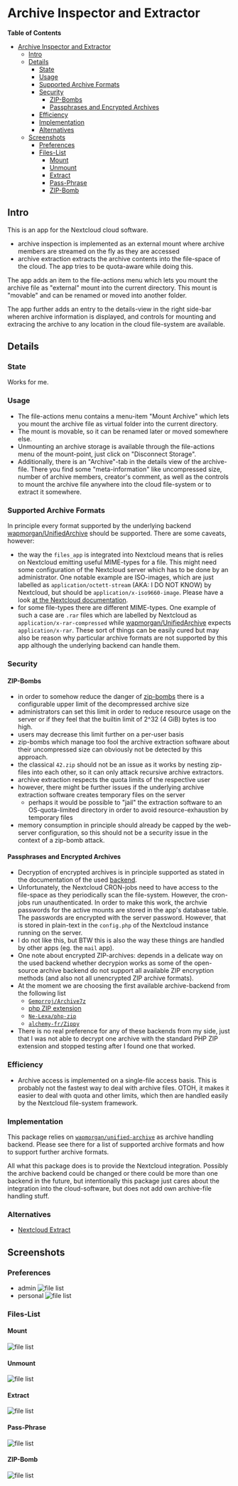 # Archive Inspector and Extractor

<!-- markdown-toc start - Don't edit this section. Run M-x markdown-toc-refresh-toc -->
**Table of Contents**

- [Archive Inspector and Extractor](#archive-inspector-and-extractor)
    - [Intro](#intro)
    - [Details](#details)
        - [State](#state)
        - [Usage](#usage)
        - [Supported Archive Formats](#supported-archive-formats)
        - [Security](#security)
            - [ZIP-Bombs](#zip-bombs)
            - [Passphrases and Encrypted Archives](#passphrases-and-encrypted-archives)
        - [Efficiency](#efficiency)
        - [Implementation](#implementation)
        - [Alternatives](#alternatives)
    - [Screenshots](#screenshots)
        - [Preferences](#preferences)
        - [Files-List](#files-list)
            - [Mount](#mount)
            - [Unmount](#unmount)
            - [Extract](#extract)
            - [Pass-Phrase](#pass-phrase)
            - [ZIP-Bomb](#zip-bomb)

<!-- markdown-toc end -->

## Intro
This is an app for the Nextcloud cloud software.

- archive inspection is implemented as an external mount where
  archive members are streamed on the fly as they are accessed
- archive extraction extracts the archive contents into the file-space
  of the cloud. The app tries to be quota-aware while doing this.

The app adds an item to the file-actions menu which lets you mount the
archive file as "external" mount into the current directory. This
mount is "movable" and can be renamed or moved into another folder.

The app further adds an entry to the details-view in the right
side-bar wheren archive information is displayed, and controls for
mounting and extracing the archive to any location in the cloud
file-system are available.

## Details

### State

Works for me.

### Usage

- The file-actions menu contains a menu-item "Mount Archive" which
  lets you mount the archive file as virtual folder into the current
  directory.
- The mount is movable, so it can be renamed later or moved somewhere
  else.
- Unmounting an archive storage is available through the file-actions
  menu of the mount-point, just click on "Disconnect Storage".
- Additionally, there is an "Archive"-tab in the details view of the
  archive-file. There you find some "meta-information" like
  uncompressed size, number of archive members, creator's comment, as
  well as the controls to mount the archive file anywhere into the
  cloud file-system or to extract it somewhere.

### Supported Archive Formats

In principle every format supported by the underlying backend
[wapmorgan/UnifiedArchive](https://github.com/wapmorgan/UnifiedArchive) should be
supported. There are some caveats, however:

- the way the `files_app` is integrated into Nextcloud means that is
  relies on Nextcloud emitting useful MIME-types for a file. This
  might need some configuration of the Nextcloud server which has to
  be done by an administrator. One notable example are ISO-images,
  which are just labelled as `application/octett-stream` (AKA: I DO
  NOT KNOW) by Nextcloud, but should be
  `application/x-iso9660-image`. Please have a look [at the Nextcloud documentation](https://docs.nextcloud.com/server/latest/admin_manual/configuration_mimetypes/index.html).
- for some file-types there are different MIME-types. One example of
  such a case are `.rar` files which are labelled by Nextcloud as
  `application/x-rar-compressed` while
  [wapmorgan/UnifiedArchive](https://github.com/wapmorgan/UnifiedArchive)
  expects `application/x-rar`. These sort of things can be easily
  cured but may also be reason why particular archive formats are not
  supported by this app although the underlying backend can handle
  them.

### Security

#### ZIP-Bombs
- in order to somehow reduce the danger of
  [zip-bombs](https://en.wikipedia.org/wiki/Zip_bomb) there is a
  configurable upper limit of the decompressed archive size
- administrators can set this limit in order to reduce resource
  usage on the server or if they feel that the builtin limit of 2^32
  (4 GiB) bytes is too high.
- users may decrease this limit further on a per-user basis
- zip-bombs which manage too fool the archive extraction software
  about their uncompressed size can obviously not be detected by this
  approach.
- the classical `42.zip` should not be an issue as it works by nesting
  zip-files into each other, so it can only attack recursive archive
  extractors.
- archive extraction respects the quota limits of the respective user
- however, there might be further issues if the underlying archive
  extraction software creates temporary files on the server
  - perhaps it would be possible to "jail" the extraction software to
    an OS-quota-limited directory in order to avoid
    resource-exhaustion by temporary files
- memory consumption in principle should already be capped by the
  web-server configuration, so this should not be a security issue in
  the context of a zip-bomb attack.

#### Passphrases and Encrypted Archives
- Decryption of encrypted archives is in principle supported as stated
  in the documentation of the used
  [backend](https://github.com/wapmorgan/UnifiedArchive).
- Unfortunately, the Nextcloud CRON-jobs need to have access to the
  file-space as they periodically scan the file-system. However, the
  cron-jobs run unauthenticated. In order to make this work, the
  archvie passwords for the active mounts are stored in the app's
  database table. The passwords are encrypted with the server
  password. However, that is stored in plain-text in the `config.php`
  of the Nextcloud instance running on the server.
- I do not like this, but BTW this is also the way these things are
  handled by other apps (eg. the `mail` app).
- One note about encrypted ZIP-archives: depends in a delicate way on
  the used backend whether decrypion works as some of the open-source
  archive backend do not support all available ZIP encryption methods
  (and also not all unencrypted ZIP archive formats).
- At the moment we are choosing the first available archive-backend
  from the following list
  - [`Gemorroj/Archive7z`](https://github.com/Gemorroj/Archive7z)
  - [php ZIP extension](https://www.php.net/manual/en/book.zip.php)
  - [`Ne-Lexa/php-zip`](https://github.com/Ne-Lexa/php-zip)
  - [`alchemy-fr/Zippy`](https://github.com/alchemy-fr/Zippy)
- There is no real preference for any of these backends from my side,
  just that I was not able to decrypt one archive with the standard PHP
  ZIP extension and stopped testing after I found one that worked.

###  Efficiency
- Archive access is implemented on a single-file access basis. This is
  probably not the fastest way to deal with archive files. OTOH, it
  makes it easier to deal with quota and other limits, which then are
  handled easily by the Nextcloud file-system framework.

### Implementation
This package relies on
[`wapmorgan/unified-archive`](https://github.com/wapmorgan/UnifiedArchive)
as archive handling backend. Please see there for a list of supported
archive formats and how to support further archive formats.

All what this package does is to provide the Nextcloud
integration. Possibly the archive backend could be changed or there
could be more than one backend in the future, but intentionally this
package just cares about the integration into the cloud-software, but
does not add own archive-file handling stuff.

### Alternatives

- [Nextcloud Extract](https://github.com/PaulLereverend/NextcloudExtract)

## Screenshots

### Preferences

- admin ![file list](contrib/screenshots/files_archive_admin_settings.png)
- personal ![file list](contrib/screenshots/files_archive_personal_settings.png)

### Files-List

#### Mount
![file list](contrib/screenshots/files_archive_file_list_mounted_archive.png)

#### Unmount
![file list](contrib/screenshots/files_archive_file_list_unmount_action_menu.png)

#### Extract
![file list](contrib/screenshots/files_archive_file_list_extract_file_chooser.png)

#### Pass-Phrase
![file list](contrib/screenshots/files_archive_file_list_set_passphrase.png)

#### ZIP-Bomb
![file list](contrib/screenshots/files_archive_file_list_zip_bomb.png)
